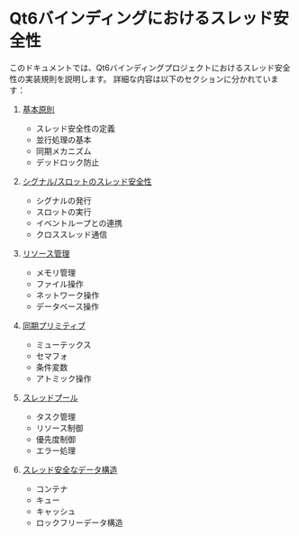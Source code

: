 # Qt6バインディングにおけるスレッド安全性

このドキュメントでは、Qt6バインディングプロジェクトにおけるスレッド安全性の実装規則を説明します。
詳細な内容は以下のセクションに分かれています：

1. [基本原則](thread_safety/1_basic_principles.md)
   - スレッド安全性の定義
   - 並行処理の基本
   - 同期メカニズム
   - デッドロック防止

2. [シグナル/スロットのスレッド安全性](thread_safety/2_signal_slot_thread_safety.md)
   - シグナルの発行
   - スロットの実行
   - イベントループとの連携
   - クロススレッド通信

3. [リソース管理](thread_safety/3_resource_management.md)
   - メモリ管理
   - ファイル操作
   - ネットワーク操作
   - データベース操作

4. [同期プリミティブ](thread_safety/4_synchronization_primitives.md)
   - ミューテックス
   - セマフォ
   - 条件変数
   - アトミック操作

5. [スレッドプール](thread_safety/5_thread_pool.md)
   - タスク管理
   - リソース制御
   - 優先度制御
   - エラー処理

6. [スレッド安全なデータ構造](thread_safety/6_thread_safety.md)
   - コンテナ
   - キュー
   - キャッシュ
   - ロックフリーデータ構造

